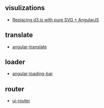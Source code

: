 visulizations
---
- [Replacing d3.js with pure SVG + AngularJS](http://alexandros.resin.io/angular-d3-svg/)

translate
---
- [angular-translate](https://github.com/angular-translate/angular-translate)

loader
---
- [angular-loading-bar](https://github.com/chieffancypants/angular-loading-bar)

router
---
- [ui-router](https://github.com/angular-ui/ui-router)
